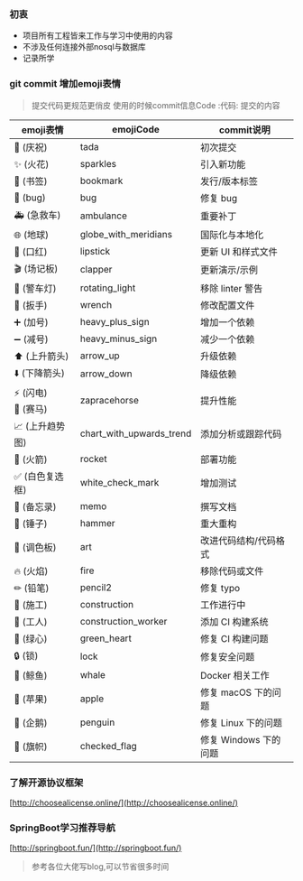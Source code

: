 ### 初衷
- 项目所有工程皆来工作与学习中使用的内容
- 不涉及任何连接外部nosql与数据库
- 记录所学

### git commit 增加emoji表情

> 提交代码更规范更俏皮 使用的时候commit信息Code :代码: 提交的内容

emoji表情 | emojiCode | commit说明 
---|---|---
🎉 (庆祝)	|tada|	初次提交
✨ (火花)	|sparkles|	引入新功能
🔖 (书签)	|bookmark|	发行/版本标签
🐛 (bug)	|bug|	修复 bug
🚑 (急救车)	|ambulance|	重要补丁
🌐 (地球)	|globe_with_meridians|	国际化与本地化
💄 (口红)	|lipstick|	更新 UI 和样式文件
🎬 (场记板)	|clapper|	更新演示/示例
🚨 (警车灯)	|rotating_light|	移除 linter 警告
🔧 (扳手)	|wrench|	修改配置文件
➕ (加号)	|heavy_plus_sign|	增加一个依赖
➖ (减号)	|heavy_minus_sign|	减少一个依赖
⬆️ (上升箭头)	|arrow_up|	升级依赖
⬇️ (下降箭头)	|arrow_down|	降级依赖
⚡️ (闪电) <br/> 🐎 (赛马)	|zapracehorse|	提升性能
📈 (上升趋势图)	|chart_with_upwards_trend|	添加分析或跟踪代码
🚀 (火箭)	|rocket|	部署功能
✅ (白色复选框)	|white_check_mark|	增加测试
📝 (备忘录)	|memo|	撰写文档
🔨 (锤子)	|hammer|	重大重构
🎨 (调色板)	|art|	改进代码结构/代码格式
🔥 (火焰)	|fire|	移除代码或文件
✏ (铅笔)	|pencil2|	修复 typo
🚧 (施工)	|construction|	工作进行中
👷 (工人)	|construction_worker|	添加 CI 构建系统
💚 (绿心)	|green_heart|	修复 CI 构建问题
🔒 (锁)	    |lock|	修复安全问题
🐳 (鲸鱼)	|whale|	Docker 相关工作
🍎 (苹果)	|apple|	修复 macOS 下的问题
🐧 (企鹅)	|penguin|	修复 Linux 下的问题
🏁 (旗帜)	|checked_flag|	修复 Windows 下的问题


### 了解开源协议框架

[http://choosealicense.online/](http://choosealicense.online/)


### SpringBoot学习推荐导航
[http://springboot.fun/](http://springboot.fun/)

> 参考各位大佬写blog,可以节省很多时间


























